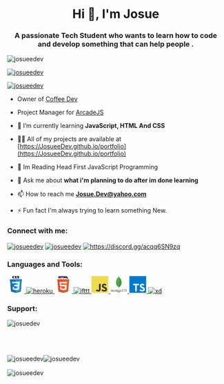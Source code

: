 <h1 align="center">Hi 👋, I'm Josue</h1>
<h3 align="center">A passionate Tech Student who wants to learn how to code and develop something that can help people .</h3>

<p align="left"> <img src="https://komarev.com/ghpvc/?username=josueedev&label=Profile%20views&color=0e75b6&style=flat" alt="josueedev" /> </p>

<p align="left"> <a href="https://github.com/ryo-ma/github-profile-trophy"><img src="https://github-profile-trophy.vercel.app/?username=josueedev" alt="josueedev" /></a> </p>

<p align="left"> <a href="https://twitter.com/josueedev" target="blank"><img src="https://img.shields.io/twitter/follow/josueedev?logo=twitter&style=for-the-badge" alt="josueedev" /></a> </p>

- Owner of [Coffee Dev](https://github.com/CoffeeDevNet)
- Project Manager for [ArcadeJS](https://github.com/Arcadejs-org)

- 🌱 I’m currently learning **JavaScript, HTML And CSS**

- 👨‍💻 All of my projects are available at [https://JosueeDev.github.io/portfolio](https://JosueeDev.github.io/portfolio)

- 📖 Im Reading Head First JavaScript Programming

- 💬 Ask me about **what i'm planning to do after im done learning**

- 📫 How to reach me **Josue.Dev@yahoo.com**

- ⚡ Fun fact I'm always trying to learn something New.

<h3 align="left">Connect with me:</h3>
<p align="left">
<a href="https://twitter.com/josueedev" target="blank"><img align="center" src="https://raw.githubusercontent.com/rahuldkjain/github-profile-readme-generator/master/src/images/icons/Social/twitter.svg" alt="josueedev" height="30" width="40" /></a>
<a href="https://instagram.com/josueedev" target="blank"><img align="center" src="https://raw.githubusercontent.com/rahuldkjain/github-profile-readme-generator/master/src/images/icons/Social/instagram.svg" alt="josueedev" height="30" width="40" /></a>
<a href="https://discord.gg/https://discord.gg/acqq6SN9zq" target="blank"><img align="center" src="https://raw.githubusercontent.com/rahuldkjain/github-profile-readme-generator/master/src/images/icons/Social/discord.svg" alt="https://discord.gg/acqq6SN9zq" height="30" width="40" /></a>
</p>

<h3 align="left">Languages and Tools:</h3>
<p align="left"> <a href="https://www.w3schools.com/css/" target="_blank" rel="noreferrer"> <img src="https://raw.githubusercontent.com/devicons/devicon/master/icons/css3/css3-original-wordmark.svg" alt="css3" width="40" height="40"/> </a> <a href="https://heroku.com" target="_blank" rel="noreferrer"> <img src="https://www.vectorlogo.zone/logos/heroku/heroku-icon.svg" alt="heroku" width="40" height="40"/> </a> <a href="https://www.w3.org/html/" target="_blank" rel="noreferrer"> <img src="https://raw.githubusercontent.com/devicons/devicon/master/icons/html5/html5-original-wordmark.svg" alt="html5" width="40" height="40"/> </a> <a href="https://ifttt.com/" target="_blank" rel="noreferrer"> <img src="https://www.vectorlogo.zone/logos/ifttt/ifttt-ar21.svg" alt="ifttt" width="40" height="40"/> </a> <a href="https://developer.mozilla.org/en-US/docs/Web/JavaScript" target="_blank" rel="noreferrer"> <img src="https://raw.githubusercontent.com/devicons/devicon/master/icons/javascript/javascript-original.svg" alt="javascript" width="40" height="40"/> </a> <a href="https://www.mongodb.com/" target="_blank" rel="noreferrer"> <img src="https://raw.githubusercontent.com/devicons/devicon/master/icons/mongodb/mongodb-original-wordmark.svg" alt="mongodb" width="40" height="40"/> </a> <a href="https://www.typescriptlang.org/" target="_blank" rel="noreferrer"> <img src="https://raw.githubusercontent.com/devicons/devicon/master/icons/typescript/typescript-original.svg" alt="typescript" width="40" height="40"/> </a> <a href="https://www.adobe.com/products/xd.html" target="_blank" rel="noreferrer"> <img src="https://cdn.worldvectorlogo.com/logos/adobe-xd.svg" alt="xd" width="40" height="40"/> </a> </p>

<h3 align="left">Support:</h3>
<p><a href="https://www.buymeacoffee.com/josuedev"> <img align="left" src="https://cdn.buymeacoffee.com/buttons/v2/default-yellow.png" height="50" width="210" alt="josuedev" /></a></p><br><br><br><br>

<p><img align="left" src="https://github-readme-stats.vercel.app/api/top-langs?username=josueedev&show_icons=true&locale=en&layout=compact" alt="josueedev" /></p>

<p>&nbsp;<img align="left" src="https://github-readme-stats.vercel.app/api?username=josueedev&show_icons=true&locale=en" alt="josueedev" /></p>

<p><img align="center" src="https://github-readme-streak-stats.herokuapp.com/?user=josueedev&" alt="josueedev" /></p>
